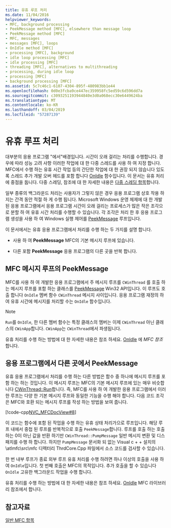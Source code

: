 ```yaml
---
title: 유휴 루프 처리
ms.date: 11/04/2016
helpviewer_keywords:
- MFC, background processing
- PeekMessage method [MFC], elsewhere than message loop
- PeekMessage method [MFC]
- MFC, messages
- messages [MFC], loops
- OnIdle method [MFC]
- processing [MFC], background
- idle loop processing [MFC]
- idle processing [MFC]
- threading [MFC], alternatives to multithreading
- processing, during idle loop
- processing [MFC]
- background processing [MFC]
ms.assetid: 5c7c46c1-6107-4304-895f-480983bb1e44
ms.openlocfilehash: 0d0e3fcba9ce447ec359958fc5ed59c6d596dd7a
ms.sourcegitcommit: c3093251193944840e3d0a068ecc30e6449624ba
ms.translationtype: MT
ms.contentlocale: ko-KR
ms.lasthandoff: 03/04/2019
ms.locfileid: "57287139"
---
```

# <a name="idle-loop-processing"></a>유휴 루프 처리

대부분의 응용 프로그램 "에서"배경입니다. 시간이 오래 걸리는 처리를 수행합니다. 경우에 따라 성능 고려 사항 이러한 작업에 대 한 다중 스레드를 사용 하 여 지정 합니다. MFC에서 수행 하는 유휴 시간 작업 등의 간단한 작업에 대 한 권장 되지 않습니다 있도록 스레드 추가 개발 오버 헤드를 포함 합니다 [OnIdle](../mfc/reference/cwinthread-class.md#onidle) 함수입니다. 이 문서는 유휴 처리에 중점을 둡니다. 다중 스레딩, 참조에 대 한 자세한 내용은 [다중 스레딩 항목](../parallel/multithreading-support-for-older-code-visual-cpp.md)합니다.

일부 종류의 백그라운드 처리는 사용자가 그렇지 않은 경우 응용 프로그램 상호 작용 하지는 간격 동안 적절 하 게 수행 됩니다. Microsoft Windows 운영 체제에 대 한 개발 된 응용 프로그램에서 응용 프로그램 시간이 오래 걸리는 프로세스가 많은 작은 조각으로 분할 하 여 유휴 시간 처리를 수행할 수 있습니다. 각 조각은 처리 한 후 응용 프로그램 생성을 사용 하 여 Windows 실행 제어를 [PeekMessage](/windows/desktop/api/winuser/nf-winuser-peekmessagea) 루프입니다.

이 문서에서는 유휴 응용 프로그램에서 처리를 수행 하는 두 가지를 설명 합니다.

- 사용 하 여 **PeekMessage** MFC의 기본 메시지 루프에 있습니다.

- 다른 포함 **PeekMessage** 응용 프로그램의 다른 곳을 반복 합니다.

##  <a name="_core_peekmessage_in_the_mfc_message_loop"></a> MFC 메시지 루프의 PeekMessage

MFC를 사용 하 여 개발한 응용 프로그램에서 주 메시지 루프를 `CWinThread` 를 호출 하는 메시지 루프를 포함 하는 클래스를 [PeekMessage](/windows/desktop/api/winuser/nf-winuser-peekmessagea) Win32 API입니다. 이 루프도 호출 합니다 `OnIdle` 멤버 함수 `CWinThread` 메시지 사이입니다. 응용 프로그램 재정의 하 여 유휴 시간에 메시지를 처리할 수는 `OnIdle` 함수입니다.

> [!NOTE]
>  `Run`를 `OnIdle`, 한 다른 멤버 함수는 특정 클래스의 멤버는 이제 `CWinThread` 아닌 클래스의 `CWinApp`합니다. `CWinApp`는 `CWinThread`에서 파생됩니다.

유휴 처리를 수행 하는 방법에 대 한 자세한 내용은 참조 하세요. [OnIdle](../mfc/reference/cwinthread-class.md#onidle) 에 *MFC 참조*합니다.

##  <a name="_core_peekmessage_elsewhere_in_your_application"></a> 응용 프로그램에서 다른 곳에서 PeekMessage

유휴 응용 프로그램에서 처리를 수행 하는 다른 방법은 함수 중 하나에 메시지 루프를 포함 하는 하는 것입니다. 이 메시지 루프는 MFC의 기본 메시지 루프에 있는 매우 비슷합니다 [CWinThread::Run](../mfc/reference/cwinthread-class.md#run)합니다. 즉, MFC를 사용 하 여 개발한 응용 프로그램에서 이러한 루프는 다양 한 기본 메시지 루프와 동일한 기능을 수행 해야 합니다. 다음 코드 조각은 MFC와 호환 되는 메시지 루프를 작성 하는 방법을 보여 줍니다.

[!code-cpp[NVC_MFCDocView#8](../mfc/codesnippet/cpp/idle-loop-processing_1.cpp)]

이 코드는 함수에 포함 된 작업을 수행 하는 유휴 상태 처리가으로 루프입니다. 해당 루프 내에서 중첩 된 루프를 반복적으로 호출 `PeekMessage`합니다. 루프를 호출 하는 호출 하는 0이 아닌 값을 반환 하기만 `CWinThread::PumpMessage` 일반 메시지 변환 및 디스패치를 수행 하 합니다. 하지만 `PumpMessage` 문서화 되 없는 Visual c + + 설치의 \atlmfc\src\mfc 디렉터리 ThrdCore.Cpp 파일에서 소스 코드를 검사할 수 있습니다.

한 번 내부 루프가 종료 외부 루프 유휴 처리를 수행 하려면 하나 이상의 호출을 사용 하 여 `OnIdle`입니다. 첫 번째 호출은 MFC의 목적입니다. 추가 호출을 할 수 있습니다 `OnIdle` 고유한 백그라운드 작업을 수행 합니다.

유휴 처리를 수행 하는 방법에 대 한 자세한 내용은 참조 하세요. [OnIdle](../mfc/reference/cwinthread-class.md#onidle) MFC 라이브러리 참조에서 합니다.

## <a name="see-also"></a>참고자료

[일반 MFC 항목](../mfc/general-mfc-topics.md)
